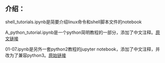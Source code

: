 ## 介绍：

shell_tutorials.ipynb是简要介绍linux命令和shell脚本文件的notebook

A_python_tutorial.ipynb是一个python简明教程的一部分，添加了中文注释。[原文链接](https://share.cocalc.com/share/08578401d5b1eebd9d4f38fd3390d01d3da51b9a/python_in_jupyter_1/Python%20in%20Jupyter%20Notebook%20a%20tutorial.ipynb?viewer=share)

01-07.ipynb是另外一套python2教程的jupyter notebook，添加了中文注释，并改为了兼容python3。[原始链接](https://github.com/rajathkmp/Python-Lectures)
